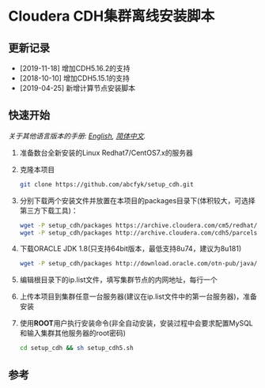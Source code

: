 # Cloudera CDH集群离线安装脚本

## 更新记录
- [2019-11-18] 增加CDH5.16.2的支持
- [2018-10-10] 增加CDH5.15.1的支持 
- [2019-04-25] 新增计算节点安装脚本


## 快速开始
*关于其他语言版本的手册: [English](README-en.md), [简体中文](README.md).*

1. 准备数台全新安装的Linux Redhat7/CentOS7.x的服务器

2. 克隆本项目
    ```bash
    git clone https://github.com/abcfyk/setup_cdh.git
    ```
3. 分别下载两个安装文件并放置在本项目的packages目录下(体积较大，可选择第三方下载工具)：
    ```bash
    wget -P setup_cdh/packages https://archive.cloudera.com/cm5/redhat/7/x86_64/cm/5.16.2/RPMS/x86_64/cloudera-manager-daemons-5.16.2-1.cm5162.p0.7.el7.x86_64.rpm
    wget -P setup_cdh/packages http://archive.cloudera.com/cdh5/parcels/latest/CDH-5.16.2-1.cdh5.16.2.p0.8-el7.parcel 
    ```
4. 下载ORACLE JDK 1.8(只支持64bit版本，最低支持8u74，建议为8u181)
    ```bash
    wget -P setup_cdh/packages http://download.oracle.com/otn-pub/java/jdk/8u181-b13/96a7b8442fe848ef90c96a2fad6ed6d1/jdk-8u181-linux-x64.tar.gz
    ```
5. 编辑根目录下的ip.list文件，填写集群节点的内网地址，每行一个

6. 上传本项目到集群任意一台服务器(建议在ip.list文件中的第一台服务器)，准备安装

7. 使用**ROOT**用户执行安装命令(非全自动安装，安装过程中会要求配置MySQL和输入集群其他服务器的root密码)
   ```bash
   cd setup_cdh && sh setup_cdh5.sh
   ```

## 参考


